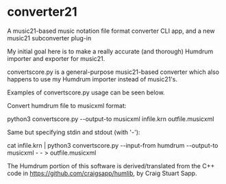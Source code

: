 # converter21
A music21-based music notation file format converter CLI app, and a new music21 subconverter plug-in

My initial goal here is to make a really accurate (and thorough) Humdrum importer and exporter for music21.

convertscore.py is a general-purpose music21-based converter which also happens to use my Humdrum importer instead of music21's.

Examples of convertscore.py usage can be seen below.

Convert humdrum file to musicxml format:

python3 convertscore.py --output-to musicxml infile.krn outfile.musicxml

Same but specifying stdin and stdout (with '-'):

cat infile.krn | python3 convertscore.py --input-from humdrum --output-to musicxml - - > outfile.musicxml

The Humdrum portion of this software is derived/translated from the C++ code in https://github.com/craigsapp/humlib, by Craig Stuart Sapp.
